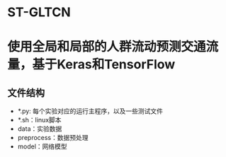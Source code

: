 # ST-GLTCN

使用全局和局部的人群流动预测交通流量，基于Keras和TensorFlow
==========================================

## 文件结构
* *.py: 每个实验对应的运行主程序，以及一些测试文件
* *.sh：linux脚本
* data：实验数据
* preprocess：数据预处理
* model：网络模型
